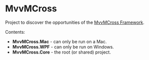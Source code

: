 # MvvMCross

Project to discover the opportunities of the [MvvMCross Framework](https://www.mvvmcross.com/documentation/).

Contents:

* **MvvMCross.Mac** - can only be run on a Mac.
* **MvvMCross.WPF** - can only be run on Windows.
* **MvvMCross.Core** - the root (or shared) project.
